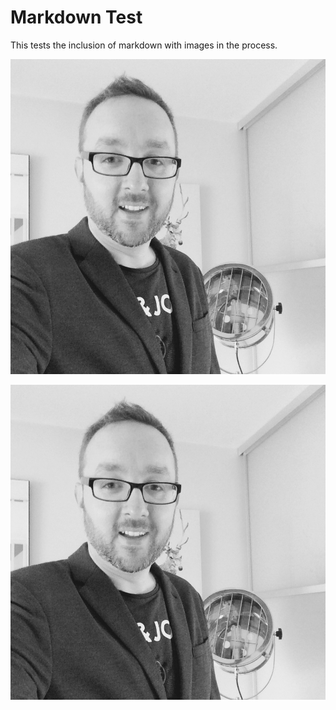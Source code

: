 # Markdown Test

This tests the inclusion of markdown with images in the process.

![My Face](./steve-sq.jpg)

![My Face](steve-sq.jpg)
